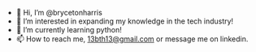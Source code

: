 - 👋 Hi, I’m @brycetonharris
- 👀 I’m interested in expanding my knowledge in the tech industry!
- 🌱 I’m currently learning python!
- 📫 How to reach me, 13bth13@gmail.com or message me on linkedin.

<!---
brycetonharris/brycetonharris is a ✨ special ✨ repository because its `README.md` (this file) appears on your GitHub profile.
You can click the Preview link to take a look at your changes.
--->
